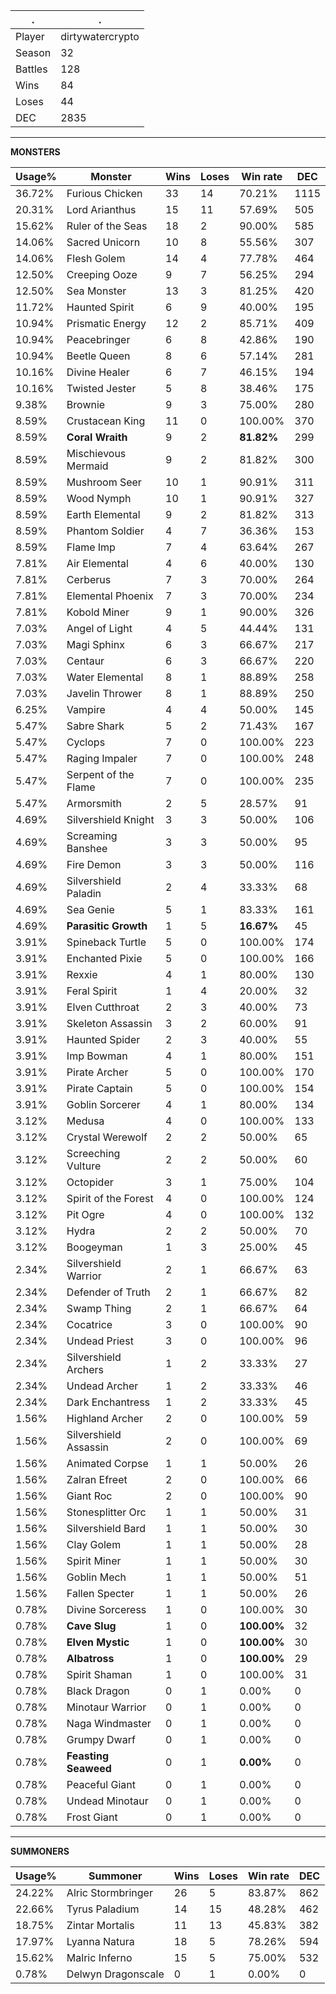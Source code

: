 .|.
|-|-
Player|dirtywatercrypto
Season|32
Battles|128
Wins|84
Loses|44
DEC|2835

---
**MONSTERS**

Usage%|Monster|Wins|Loses|Win rate|DEC|
-|-|-|-|-|-|
36.72%|Furious Chicken|33|14|70.21%|1115|
20.31%|Lord Arianthus|15|11|57.69%|505|
15.62%|Ruler of the Seas|18|2|90.00%|585|
14.06%|Sacred Unicorn|10|8|55.56%|307|
14.06%|Flesh Golem|14|4|77.78%|464|
12.50%|Creeping Ooze|9|7|56.25%|294|
12.50%|Sea Monster|13|3|81.25%|420|
11.72%|Haunted Spirit|6|9|40.00%|195|
10.94%|Prismatic Energy|12|2|85.71%|409|
10.94%|Peacebringer|6|8|42.86%|190|
10.94%|Beetle Queen|8|6|57.14%|281|
10.16%|Divine Healer|6|7|46.15%|194|
10.16%|Twisted Jester|5|8|38.46%|175|
9.38%|Brownie|9|3|75.00%|280|
8.59%|Crustacean King|11|0|100.00%|370|
8.59%|**Coral Wraith**|9|2|**81.82%**|299|
8.59%|Mischievous Mermaid|9|2|81.82%|300|
8.59%|Mushroom Seer|10|1|90.91%|311|
8.59%|Wood Nymph|10|1|90.91%|327|
8.59%|Earth Elemental|9|2|81.82%|313|
8.59%|Phantom Soldier|4|7|36.36%|153|
8.59%|Flame Imp|7|4|63.64%|267|
7.81%|Air Elemental|4|6|40.00%|130|
7.81%|Cerberus|7|3|70.00%|264|
7.81%|Elemental Phoenix|7|3|70.00%|234|
7.81%|Kobold Miner|9|1|90.00%|326|
7.03%|Angel of Light|4|5|44.44%|131|
7.03%|Magi Sphinx|6|3|66.67%|217|
7.03%|Centaur|6|3|66.67%|220|
7.03%|Water Elemental|8|1|88.89%|258|
7.03%|Javelin Thrower|8|1|88.89%|250|
6.25%|Vampire|4|4|50.00%|145|
5.47%|Sabre Shark|5|2|71.43%|167|
5.47%|Cyclops|7|0|100.00%|223|
5.47%|Raging Impaler|7|0|100.00%|248|
5.47%|Serpent of the Flame|7|0|100.00%|235|
5.47%|Armorsmith|2|5|28.57%|91|
4.69%|Silvershield Knight|3|3|50.00%|106|
4.69%|Screaming Banshee|3|3|50.00%|95|
4.69%|Fire Demon|3|3|50.00%|116|
4.69%|Silvershield Paladin|2|4|33.33%|68|
4.69%|Sea Genie|5|1|83.33%|161|
4.69%|**Parasitic Growth**|1|5|**16.67%**|45|
3.91%|Spineback Turtle|5|0|100.00%|174|
3.91%|Enchanted Pixie|5|0|100.00%|166|
3.91%|Rexxie|4|1|80.00%|130|
3.91%|Feral Spirit|1|4|20.00%|32|
3.91%|Elven Cutthroat|2|3|40.00%|73|
3.91%|Skeleton Assassin|3|2|60.00%|91|
3.91%|Haunted Spider|2|3|40.00%|55|
3.91%|Imp Bowman|4|1|80.00%|151|
3.91%|Pirate Archer|5|0|100.00%|170|
3.91%|Pirate Captain|5|0|100.00%|154|
3.91%|Goblin Sorcerer|4|1|80.00%|134|
3.12%|Medusa|4|0|100.00%|133|
3.12%|Crystal Werewolf|2|2|50.00%|65|
3.12%|Screeching Vulture|2|2|50.00%|60|
3.12%|Octopider|3|1|75.00%|104|
3.12%|Spirit of the Forest|4|0|100.00%|124|
3.12%|Pit Ogre|4|0|100.00%|132|
3.12%|Hydra|2|2|50.00%|70|
3.12%|Boogeyman|1|3|25.00%|45|
2.34%|Silvershield Warrior|2|1|66.67%|63|
2.34%|Defender of Truth|2|1|66.67%|82|
2.34%|Swamp Thing|2|1|66.67%|64|
2.34%|Cocatrice|3|0|100.00%|90|
2.34%|Undead Priest|3|0|100.00%|96|
2.34%|Silvershield Archers|1|2|33.33%|27|
2.34%|Undead Archer|1|2|33.33%|46|
2.34%|Dark Enchantress|1|2|33.33%|45|
1.56%|Highland Archer|2|0|100.00%|59|
1.56%|Silvershield Assassin|2|0|100.00%|69|
1.56%|Animated Corpse|1|1|50.00%|26|
1.56%|Zalran Efreet|2|0|100.00%|66|
1.56%|Giant Roc|2|0|100.00%|90|
1.56%|Stonesplitter Orc|1|1|50.00%|31|
1.56%|Silvershield Bard|1|1|50.00%|30|
1.56%|Clay Golem|1|1|50.00%|28|
1.56%|Spirit Miner|1|1|50.00%|30|
1.56%|Goblin Mech|1|1|50.00%|51|
1.56%|Fallen Specter|1|1|50.00%|26|
0.78%|Divine Sorceress|1|0|100.00%|30|
0.78%|**Cave Slug**|1|0|**100.00%**|32|
0.78%|**Elven Mystic**|1|0|**100.00%**|30|
0.78%|**Albatross**|1|0|**100.00%**|29|
0.78%|Spirit Shaman|1|0|100.00%|31|
0.78%|Black Dragon|0|1|0.00%|0|
0.78%|Minotaur Warrior|0|1|0.00%|0|
0.78%|Naga Windmaster|0|1|0.00%|0|
0.78%|Grumpy Dwarf|0|1|0.00%|0|
0.78%|**Feasting Seaweed**|0|1|**0.00%**|0|
0.78%|Peaceful Giant|0|1|0.00%|0|
0.78%|Undead Minotaur|0|1|0.00%|0|
0.78%|Frost Giant|0|1|0.00%|0|

---
**SUMMONERS**

Usage%|Summoner|Wins|Loses|Win rate|DEC|
-|-|-|-|-|-|
24.22%|Alric Stormbringer|26|5|83.87%|862|
22.66%|Tyrus Paladium|14|15|48.28%|462|
18.75%|Zintar Mortalis|11|13|45.83%|382|
17.97%|Lyanna Natura|18|5|78.26%|594|
15.62%|Malric Inferno|15|5|75.00%|532|
0.78%|Delwyn Dragonscale|0|1|0.00%|0|
